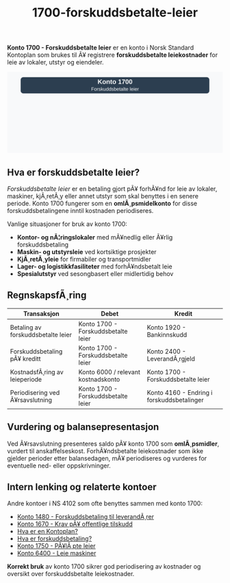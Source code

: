 ﻿---
title: "1700-forskuddsbetalte-leier"
meta_title: "1700-forskuddsbetalte-leier"
meta_description: '**Konto 1700 - Forskuddsbetalte leier** er en konto i Norsk Standard Kontoplan som brukes til Ã¥ registrere **forskuddsbetalte leiekostnader** for leie av lokal...'
slug: 1700-forskuddsbetalte-leier
type: blog
layout: pages/single
---

**Konto 1700 - Forskuddsbetalte leier** er en konto i Norsk Standard Kontoplan som brukes til Ã¥ registrere **forskuddsbetalte leiekostnader** for leie av lokaler, utstyr og eiendeler.

![Illustrasjon av konto 1700 Forskuddsbetalte leier](1700-forskuddsbetalte-leier-image.svg)

## Hva er forskuddsbetalte leier?

*Forskuddsbetalte leier* er en betaling gjort pÃ¥ forhÃ¥nd for leie av lokaler, maskiner, kjÃ¸retÃ¸y eller annet utstyr som skal benyttes i en senere periode. Konto 1700 fungerer som en **omlÃ¸psmidelkonto** for disse forskuddsbetalingene inntil kostnaden periodiseres.

Vanlige situasjoner for bruk av konto 1700:

* **Kontor- og nÃ¦ringslokaler** med mÃ¥nedlig eller Ã¥rlig forskuddsbetaling
* **Maskin- og utstyrsleie** ved kortsiktige prosjekter
* **KjÃ¸retÃ¸yleie** for firmabiler og transportmidler
* **Lager- og logistikkfasiliteter** med forhÃ¥ndsbetalt leie
* **Spesialutstyr** ved sesongbasert eller midlertidig behov

## RegnskapsfÃ¸ring

| Transaksjon                           | Debet                                    | Kredit                                     |
|---------------------------------------|------------------------------------------|--------------------------------------------|
| Betaling av forskuddsbetalte leier    | Konto 1700 - Forskuddsbetalte leier      | Konto 1920 - Bankinnskudd                  |
| Forskuddsbetaling pÃ¥ kreditt          | Konto 1700 - Forskuddsbetalte leier      | Konto 2400 - LeverandÃ¸rgjeld               |
| KostnadsfÃ¸ring av leieperiode         | Konto 6000 / relevant kostnadskonto      | Konto 1700 - Forskuddsbetalte leier        |
| Periodisering ved Ã¥rsavslutning       | Konto 1700 - Forskuddsbetalte leier      | Konto 4160 - Endring i forskuddsbetalinger |

## Vurdering og balansepresentasjon

Ved Ã¥rsavslutning presenteres saldo pÃ¥ konto 1700 som **omlÃ¸psmidler**, vurdert til anskaffelseskost. ForhÃ¥ndsbetalte leiekostnader som ikke gjelder perioder etter balansedagen, mÃ¥ periodiseres og vurderes for eventuelle ned- eller oppskrivninger.

## Intern lenking og relaterte kontoer

Andre kontoer i NS 4102 som ofte benyttes sammen med konto 1700:

* [Konto 1480 - Forskuddsbetaling til leverandÃ¸rer](/blogs/kontoplan/1480-forskuddsbetaling-til-leverandorer "Konto 1480 - Forskuddsbetaling til leverandÃ¸rer: RegnskapsfÃ¸ring av forskuddsbetalinger til leverandÃ¸rer")
* [Konto 1670 - Krav pÃ¥ offentlige tilskudd](/blogs/kontoplan/1670-krav-pa-offentlige-tilskudd "Konto 1670 - Krav pÃ¥ offentlige tilskudd: Behandling av tilskuddskrav")
* [Hva er en Kontoplan?](/blogs/regnskap/hva-er-kontoplan "Hva er en Kontoplan? Komplett Guide til Kontoplaner i Norsk Regnskap")
* [Hva er forskuddsbetaling?](/blogs/regnskap/hva-er-forskuddsbetaling "Hva er forskuddsbetaling? Komplett Guide til Forskuddsbetalinger i Regnskap")
* [Konto 1750 - PÃ¥lÃ¸pte leier](/blogs/kontoplan/1750-palopte-leier "Konto 1750 - PÃ¥lÃ¸pte leier: RegnskapsfÃ¸ring av pÃ¥lÃ¸pte leiekostnader")
* [Konto 6400 - Leie maskiner](/blogs/kontoplan/6400-leie-maskiner "Konto 6400 - Leie maskiner")

**Korrekt bruk** av konto 1700 sikrer god periodisering av kostnader og oversikt over forskuddsbetalte leiekostnader.
